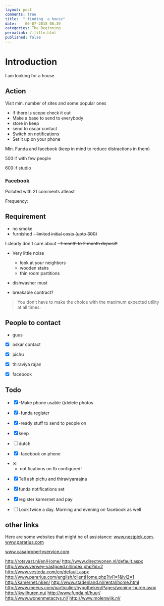 ```yaml
---
layout: post
comments: true
title:  " finding  a house"
date:    06-07-2018 08:39
categories: The Beginning
permalink: /:title.html
published: false
---
```



# Introduction

I am looking for a house. 

## Action

Visit min. number of sites and some popular ones

- If there is scope check it out
- Make a base to send to everybody
- store in keep
- send to oscar contact
- Switch on notifications
- Set it up on your phone

Min. Funda and facebook (keep in mind to reduce distractions in them)
	
500 if with few people

600 if studio


### Facebook

Polluted with 21 comments atleast

Frequency:

## Requirement

- no smoke
- furnished
~~- limited initial costs (upto 300)~~

I clearly don't care about 
~~- 1 month to 2 month deposit!~~
- Very little noise
  - look at your neighbors
  - wooden stairs 
  - thin room partitions
- dishwasher must

- breakable contract?
  
>You don’t have to make the choice with the maximum expected utility
>at all times.

## People to contact

- guus
- [x] oskar contact
- [x] pichu
- [x] thiraviya rajan

- [x] facebook



## Todo

  * [x] -Make phone usable ()delete photos

  * [x] -funda register
  * [x] -ready stuff to send to people on 
  * [x] keep
  * [ ] dutch
  
  * [x] -facebook on phone
  * [x] - notifications on fb configured!
  * [x] Tell ash pichu and thiraviyaraajna
  * [x] funda notifications set
  * [x] register kamernet and pay
  
  * [ ] Look twice a day. Morning and evening on facebook as well
  

## other links


Here are some websites that might be of assistance:
www.nestpick.com.
www.pararius.com

www.casapropertyservice.com

http://rotsvast.nl/en/Home/
http://www.directwonen.nl/default.aspx
http://www.verwey-vastgoed.nl/index.php?id=2
http://www.vesteda.com/en/default.aspx
http://www.pararius.com/english/clientHome.php?lvl1=1&lvl2=1
http://kamernet.nl/en/
http://www.stadenland.nl/rental/home.html
http://www.meeus.com/particulier/hypotheken/Pages/woning-huren.aspx
http://ikwilhuren.nu/
http://www.funda.nl/huur/
http://www.wonenmetactys.nl/
http://www.molenwijk.nl/
